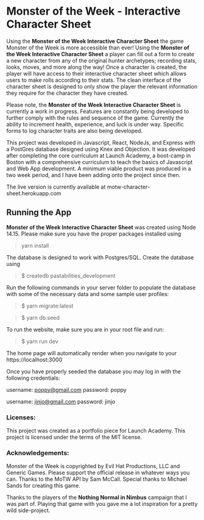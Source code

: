 # Monster of the Week - Interactive Character Sheet

Using the **Monster of the Week Interactive Character Sheet** the game Monster of the Week is more accessible than ever! Using the **Monster of the Week Interactive Character Sheet** a player can fill out a form to create a new character from any of the original hunter archetypes; recording stats, looks, moves, and more along the way! Once a character is created, the player will have access to their interactive character sheet which allows users to make rolls according to their stats. The clean interface of the character sheet is designed to only show the player the relevant information they require for the character they have created.

Please note, the **Monster of the Week Interactive Character Sheet** is currently a work in progress. Features are constantly being developed to further comply with the rules and sequence of the game. Currently the ability to increment health, experience, and luck is under way. Specific forms to log character traits are also being developed.

This project was developed in Javascript, React, NodeJs, and Express with a PostGres database designed using Knex and Objection. It was developed after completing the core curriculum at Launch Academy, a boot-camp in Boston with a comprehensive curriculum to teach the basics of Javascript and Web App development. A minimum viable product was produced in a two week period, and I have been adding onto the project since then.

The live version is currently available at motw-character-sheet.herokuapp.com

## Running the App

**Monster of the Week Interactive Character Sheet** was created using Node 14.15. Please make sure you have the proper packages installed using

> yarn install

The database is designed to work with Postgres/SQL. Create the database using

> $ createdb pastabilities_development

Run the following commands in your server folder to populate the database with some of the necessary data and some sample user profiles:

> $ yarn migrate:latest

> $ yarn db:seed

To run the website, make sure you are in your root file and run:

> $ yarn run dev

The home page will automatically render when you navigate to your https://localhost:3000

Once you have properly seeded the database you may log in with the following credentials:

username: poppy@gmail.com
password: poppy

username: jinjo@gmail.com
password: jinjo

### Licenses:

This project was created as a portfolio piece for Launch Academy. This project is licensed under the terms of the MIT license.

### Acknowledgements:

Monster of the Week is copyrighted by Evil Hat Productions, LLC and Generic Games. Please support the official release in whatever ways you can. Thanks to the MoTW API by Sam McCall. Special thanks to Michael Sands for creating this game.

Thanks to the players of the **Nothing Normal in Nimbus** campaign that I was part of. Playing that game with you gave me a lot inspiration for a pretty wild side-project.
